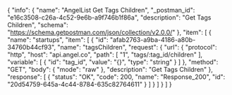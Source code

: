 {
  "info": {
    "name": "AngelList Get Tags Children",
    "_postman_id": "e16c3508-c26a-4c52-9e6b-a9f746b1f86a",
    "description": "Get Tags Children",
    "schema": "https://schema.getpostman.com/json/collection/v2.0.0/"
  },
  "item": [
    {
      "name": "startups",
      "item": [
        {
          "id": "afab2763-a9ba-4186-a80b-34760b44cf93",
          "name": "tagsChildren",
          "request": {
            "url": {
              "protocol": "http",
              "host": "api.angel.co",
              "path": [
                "1",
                "tags/:tag_id/children"
              ],
              "variable": [
                {
                  "id": "tag_id",
                  "value": "{}",
                  "type": "string"
                }
              ]
            },
            "method": "GET",
            "body": {
              "mode": "raw"
            },
            "description": "Get Tags Children"
          },
          "response": [
            {
              "status": "OK",
              "code": 200,
              "name": "Response_200",
              "id": "20d54759-645a-4c44-8784-635c82764611"
            }
          ]
        }
      ]
    }
  ]
}